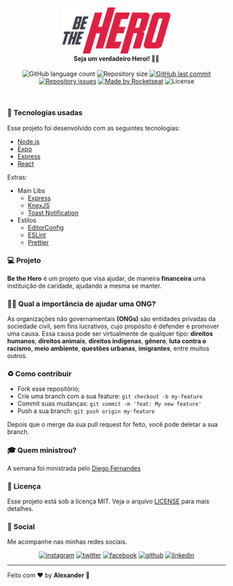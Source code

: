 <h4 align="center">
<img src="./mobile/src/assets/logo@3x.png" width="250px" /><br>
 <b>Seja um verdadeiro Heroi!</b> 🦸‍♂️
</h4>
<p align="center">
  <img alt="GitHub language count" src="https://img.shields.io/github/languages/count/ialexanderbrito/be-the-hero.svg">

  <img alt="Repository size" src="https://img.shields.io/github/repo-size/ialexanderbrito/be-the-hero.svg">
  
  <a href="https://github.com/ialexanderbrito/jokenpo/commits/master">
    <img alt="GitHub last commit" src="https://img.shields.io/github/last-commit/ialexanderbrito/be-the-hero.svg"></a>

  <a href="https://github.com/ialexanderbrito/jokenpo/issues">
    <img alt="Repository issues" src="https://img.shields.io/github/issues/ialexanderbrito/be-the-hero.svg"></a>
  
  <a href="https://rocketseat.com.br">
    <img alt="Made by Rocketseat" src="https://img.shields.io/badge/made%20by-Rocketseat-red"></a>
    <img alt="License" src="https://img.shields.io/badge/license-MIT-red">
</p>

<br>

### :rocket: Tecnologias usadas
Esse projeto foi desenvolvido com as seguintes tecnologias:
- [Node.js](https://nodejs.org/en/)
- [Expo](https://expo.io/)
- [Express](https://expressjs.com/pt-br/)
- [React](https://pt-br.reactjs.org/)

Extras:

- Main Libs
  - [Express](https://expressjs.com/pt-br/)
  - [KnexJS](http://knexjs.org/)
  - [Toast Notification](https://github.com/jossmac/react-toast-notifications)
- Estilos
  - [EditorConfig](https://editorconfig.org/)
  - [ESLint](https://eslint.org/)
  - [Prettier](https://prettier.io/)

### 💻 Projeto

<b>Be the Hero</b> é um projeto que visa ajudar, de maneira <b>financeira</b> uma instituição de caridade, ajudando a mesma se manter. 

### 🦸‍♂️ Qual a importância de ajudar uma ONG? <br>
As organizações não governamentais <b>(ONGs)</b> são entidades privadas da sociedade civil, sem fins lucrativos, cujo propósito é defender e promover uma causa. Essa causa pode ser virtualmente de qualquer tipo: <b>direitos humanos</b>, <b>direitos animais</b>, <b>direitos indígenas</b>, <b>gênero</b>, <b>luta contra o racismo</b>, <b>meio ambiente</b>, <b>questões urbanas</b>, <b>imigrantes</b>, entre muitos outros.

### :recycle: Como contribuir

- Fork esse repositório;
- Crie uma branch com a sua feature: `git checkout -b my-feature`
- Commit suas mudanças: `git commit -m 'feat: My new feature'`
- Push a sua branch: `git push origin my-feature`

Depois que o merge da sua pull request for feito, você pode deletar a sua branch.

### :mortar_board: Quem ministrou?

A semana foi ministrada pelo [Diego Fernandes](https://github.com/diego3g)

### :memo: Licença

Esse projeto está sob a licença MIT. Veja o arquivo [LICENSE](LICENSE.md) para mais detalhes.

### 📱 Social

Me acompanhe nas minhas redes sociais.

<p align="center">
<a href="https://instagram.com/ialexanderbrito"><img border="0" alt="instagram" src="https://user-images.githubusercontent.com/36086408/77363673-e883d380-6d31-11ea-806e-8f58c256a758.png" width="24" height="24"></a>
<a href="https://twitter.com/ialexanderbrito"><img border="0" alt="twitter" src="https://user-images.githubusercontent.com/36086408/77363765-0ea97380-6d32-11ea-9239-df694181843c.png" width="24" height="24"></a>
<a href="https://facebook.com/ialexanderbrito"><img border="0" alt="facebook" src="https://user-images.githubusercontent.com/36086408/77364314-ff76f580-6d32-11ea-8a10-438e9e86fcc3.png" width="24" height="24"></a>
<a href="https://github.com/ialexanderbrito"><img border="0" alt="github" src="https://user-images.githubusercontent.com/36086408/77363950-5fb96780-6d32-11ea-9a03-e0f060ff1fb9.png" width="24" height="24"></a>
<a href="https://www.linkedin.com/in/ialexanderbrito/"><img border="0" alt="linkedin" src="https://user-images.githubusercontent.com/36086408/77364007-7c559f80-6d32-11ea-81d5-532c1218738f.png" width="24" height="24"></a>
</p>

---

Feito com ❤️ by **Alexander** 🤙
